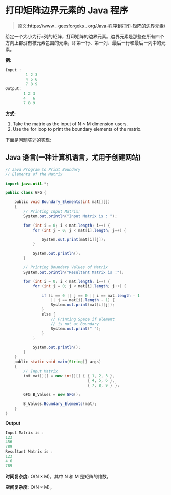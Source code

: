 # 打印矩阵边界元素的 Java 程序

> 原文:[https://www . geesforgeks . org/Java-程序到打印-矩阵的边界元素/](https://www.geeksforgeeks.org/java-program-to-print-boundary-elements-of-the-matrix/)

给定一个大小为行×列的矩阵，打印矩阵的边界元素。边界元素是那些在所有四个方向上都没有被元素包围的元素，即第一行、第一列、最后一行和最后一列中的元素。

**例:**

```java
Input :
         1 2 3
         4 5 6
         7 8 9
Output:  
        1 2 3
        4   6
        7 8 9
```

**方式:**

1.  Take the matrix as the input of N × M dimension users.
2.  Use the for loop to print the boundary elements of the matrix.

下面是问题陈述的实现:

## Java 语言(一种计算机语言，尤用于创建网站)

```java
// Java Program to Print Boundary
// Elements of the Matrix

import java.util.*;

public class GFG {

    public void Boundary_Elements(int mat[][])
    {
        // Printing Input Matrix;
        System.out.println("Input Matrix is : ");

        for (int i = 0; i < mat.length; i++) {
            for (int j = 0; j < mat[i].length; j++) {

                System.out.print(mat[i][j]);
            }

            System.out.println();
        }

        // Printing Boundary Values of Matrix
        System.out.println("Resultant Matrix is :");

        for (int i = 0; i < mat.length; i++) {
            for (int j = 0; j < mat[i].length; j++) {

                if (i == 0 || j == 0 || i == mat.length - 1
                    || j == mat[i].length - 1) {
                    System.out.print(mat[i][j]);
                }
                else {
                    // Printing Space if element
                    // is not at Boundary
                    System.out.print(" ");
                }
            }

            System.out.println();
        }
    }
    public static void main(String[] args)
    {
        // Input Matrix
        int mat[][] = new int[][] { { 1, 2, 3 },
                                    { 4, 5, 6 },
                                    { 7, 8, 9 } };

        GFG B_Values = new GFG();

        B_Values.Boundary_Elements(mat);
    }
}
```

**Output**

```java
Input Matrix is : 
123
456
789
Resultant Matrix is :
123
4 6
789

```

**时间复杂度:** O(N × M)，其中 N 和 M 是矩阵的维数。

**空间复杂度:** O(N × M)。